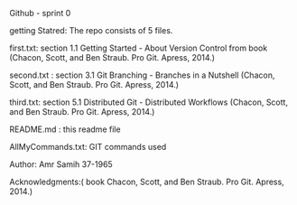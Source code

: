 Github - sprint 0

getting Statred:
The repo consists of 5 files.

first.txt: section 1.1 Getting Started - About Version Control from book (Chacon, Scott, and
Ben Straub. Pro Git. Apress, 2014.)

second.txt : section 3.1 Git Branching - Branches in a Nutshell (Chacon, Scott, and
Ben Straub. Pro Git. Apress, 2014.)

third.txt: section 5.1 Distributed Git - Distributed Workflows (Chacon, Scott, and
Ben Straub. Pro Git. Apress, 2014.)

README.md : this readme file 

AllMyCommands.txt: GIT commands used 

Author: Amr Samih 37-1965

Acknowledgments:( book Chacon, Scott, and
Ben Straub. Pro Git. Apress, 2014.)
